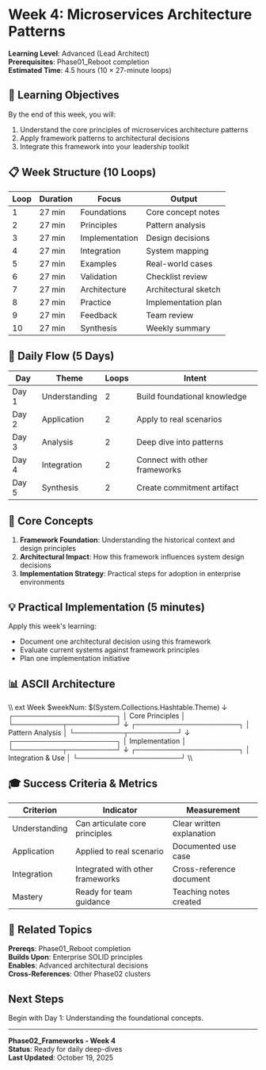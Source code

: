 # Week 4: Microservices Architecture Patterns

**Learning Level**: Advanced (Lead Architect)  
**Prerequisites**: Phase01_Reboot completion  
**Estimated Time**: 4.5 hours (10 × 27-minute loops)

## 🎯 Learning Objectives

By the end of this week, you will:

1. Understand the core principles of microservices architecture patterns
2. Apply framework patterns to architectural decisions
3. Integrate this framework into your leadership toolkit

## 📋 Week Structure (10 Loops)

| Loop | Duration | Focus | Output |
|------|----------|-------|--------|
| 1 | 27 min | Foundations | Core concept notes |
| 2 | 27 min | Principles | Pattern analysis |
| 3 | 27 min | Implementation | Design decisions |
| 4 | 27 min | Integration | System mapping |
| 5 | 27 min | Examples | Real-world cases |
| 6 | 27 min | Validation | Checklist review |
| 7 | 27 min | Architecture | Architectural sketch |
| 8 | 27 min | Practice | Implementation plan |
| 9 | 27 min | Feedback | Team review |
| 10 | 27 min | Synthesis | Weekly summary |

## 📅 Daily Flow (5 Days)

| Day | Theme | Loops | Intent |
|-----|-------|-------|--------|
| Day 1 | Understanding | 2 | Build foundational knowledge |
| Day 2 | Application | 2 | Apply to real scenarios |
| Day 3 | Analysis | 2 | Deep dive into patterns |
| Day 4 | Integration | 2 | Connect with other frameworks |
| Day 5 | Synthesis | 2 | Create commitment artifact |

## 🔑 Core Concepts

1. **Framework Foundation**: Understanding the historical context and design principles
2. **Architectural Impact**: How this framework influences system design decisions
3. **Implementation Strategy**: Practical steps for adoption in enterprise environments

## 💡 Practical Implementation (5 minutes)

Apply this week's learning:
- Document one architectural decision using this framework
- Evaluate current systems against framework principles
- Plan one implementation initiative

## 📊 ASCII Architecture

\\\	ext
            Week $weekNum: $(System.Collections.Hashtable.Theme)
                    ↓
        ┌─────────────────────┐
        │  Core Principles    │
        └──────────┬──────────┘
                   ↓
        ┌─────────────────────┐
        │  Pattern Analysis   │
        └──────────┬──────────┘
                   ↓
        ┌─────────────────────┐
        │  Implementation     │
        └──────────┬──────────┘
                   ↓
        ┌─────────────────────┐
        │  Integration & Use  │
        └─────────────────────┘
\\\

## 🎓 Success Criteria & Metrics

| Criterion | Indicator | Measurement |
|-----------|-----------|-------------|
| Understanding | Can articulate core principles | Clear written explanation |
| Application | Applied to real scenario | Documented use case |
| Integration | Integrated with other frameworks | Cross-reference document |
| Mastery | Ready for team guidance | Teaching notes created |

## 🔗 Related Topics

**Prereqs**: Phase01_Reboot completion  
**Builds Upon**: Enterprise SOLID principles  
**Enables**: Advanced architectural decisions  
**Cross-References**: Other Phase02 clusters

## Next Steps

Begin with Day 1: Understanding the foundational concepts.

---

**Phase02_Frameworks - Week 4**  
**Status**: Ready for daily deep-dives  
**Last Updated**: October 19, 2025
